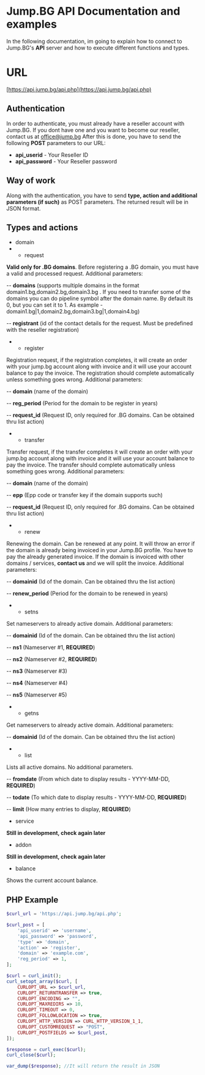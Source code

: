 # Jump.BG API Documentation and examples
In the following documentation, im going to explain how to connect to Jump.BG's **API** server and how to execute different functions and types.

# URL
[https://api.jump.bg/api.php](https://api.jump.bg/api.php)

## Authentication

In order to authenticate, you must already have a reseller account with Jump.BG. If you  dont have one and you want to become our reseller, contact us at office@jump.bg
After this is done, you have to send the following **POST** parameters to our URL:

- **api_userid** - Your Reseller ID
- **api_password** - Your Reseller password

## Way of work
Along with the authentication, you have to send **type, action and additional parameters (if such)** as POST parameters. The returned result will be in JSON format.

## Types and actions

- domain
- - request 

**Valid only for .BG domains**. Before registering a .BG domain, you must have a valid and processed request. Additional parameters:

-- **domains** (supports multiple domains in the format domain1.bg,domain2.bg,domain3.bg . If you need to transfer some of the domains you can do pipeline symbol after the domain name. By default its 0, but you can set it to 1. As example - domain1.bg|1,domain2.bg,domain3.bg|1,domain4.bg)

-- **registrant** (id of the contact details for the request. Must be predefined with the reseller registration)

-  - register

Registration request, if the registration completes, it will create an order with your jump.bg account along with invoice and it will use your account balance to pay the invoice. The registration should complete automatically unless something goes wrong. Additional parameters:

-- **domain** (name of the domain)

-- **reg_period** (Period for the domain to be register in years)

-- **request_id** (Request ID, only required for .BG domains. Can be obtained thru list action)


- - transfer

Transfer request, if the transfer completes  it will create an order with your jump.bg account along with invoice and it will use your account balance to pay the invoice. The transfer should complete automatically unless something goes wrong. Additional parameters:

-- **domain** (name of the domain)

-- **epp** (Epp code or transfer key if the domain supports such)

-- **request_id** (Request ID, only required for .BG domains. Can be obtained thru list action)

-  - renew

Renewing the domain. Can be renewed at any point. It will throw an error if the domain is already being invoiced in your Jump.BG profile. You have to pay the already generated invoice. If the domain is invoiced with other domains / services, **contact us** and we will split the invoice. Additional parameters:

-- **domainid** (Id of the domain. Can be obtained thru the list action)

-- **renew_period** (Period for the domain to be renewed in years)

- - setns

Set nameservers to already active domain. Additional parameters:

-- **domainid** (Id of the domain. Can be obtained thru the list action)

-- **ns1** (Nameserver #1, **REQUIRED**)

-- **ns2** (Nameserver #2, **REQUIRED**)

-- **ns3** (Nameserver #3)

-- **ns4** (Nameserver #4)

-- **ns5** (Nameserver #5)

- - getns

Get nameservers to already active domain. Additional parameters:

-- **domainid** (Id of the domain. Can be obtained thru the list action)


- - list

Lists all active domains. No additional parameters.

-- **fromdate** (From which date to display results - YYYY-MM-DD, **REQUIRED**)

-- **todate** (To which date to display results - YYYY-MM-DD, **REQUIRED**)

-- **limit** (How many entries to display, **REQUIRED**)


- service

**Still in development, check again later**
- addon

**Still in development, check again later**
- balance

Shows the current account balance.

## PHP Example

```php
$curl_url = 'https://api.jump.bg/api.php';

$curl_post = [
	'api_userid' => 'username',
	'api_password' => 'password',
	'type' => 'domain',
	'action' => 'register',
	'domain' => 'example.com',
	'reg_period' => 1,
];

$curl = curl_init();
curl_setopt_array($curl, [
	CURLOPT_URL => $curl_url,
	CURLOPT_RETURNTRANSFER => true,
	CURLOPT_ENCODING => "",
	CURLOPT_MAXREDIRS => 10,
	CURLOPT_TIMEOUT => 0,
	CURLOPT_FOLLOWLOCATION => true,
	CURLOPT_HTTP_VERSION => CURL_HTTP_VERSION_1_1,
	CURLOPT_CUSTOMREQUEST => "POST",
	CURLOPT_POSTFIELDS => $curl_post,
]);

$response = curl_exec($curl);
curl_close($curl);

var_dump($response); //It will return the result in JSON
```

